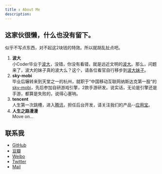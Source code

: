 ```yaml
---
title : About Me
description:
---
```


这家伙很懒，什么也没有留下。
-------------------------

似乎不写点东西，对不起这2块钱的特效。所以就胡乱扯点吧。

1. **波大**       
小Coder毕业于[波大](http://www.nbu.edu.cn)，没错，你没有看错，就是远近文明的[波大](http://www.nbu.edu.cn)。那么，问题来了，波大的妹子真的波大么？这个，请各位看官自行移步到[波大妹子](https://www.google.com/search?q=%E5%AE%81%E6%B3%A2%E5%A4%A7%E5%AD%A6%E5%A6%B9%E5%AD%90&biw=1366&bih=643&source=lnms&tbm=isch&sa=X&ei=kyiVVLyuPImsoQTjoYDoDA&ved=0CAcQ_AUoAg)。
2. **sky-mobi**  
毕业后辗转来到天堂之一的杭州，就职于“中国移动互联网纳斯达克第一股“的[sky-mobi](http://www.mopo.com/)，先后参加自研游戏引擎，2款手游研发。说实话，无论是引擎还是手游，都算是失败的，说得心塞呐。
3. **tencent**  
人生第一次跳槽，进入[腾讯](http://www.tencent.com)，担任后台开发，请关注我们的产品--[应用宝](sj.qq.com)。
4. **人生之路漫漫**  
Move on...


联系我
----------

+ [GitHub](https://github.com/zhujiefirst)
+ [豆瓣](http://www.douban.com/people/44265520/)
+ [Weibo](http://weibo.com/u/2421642590)
+ [Twitter](https://twitter.com/Jay1002008)
+ <a href="mailto:zhujiefirst@gmail.com">Mail</a>
